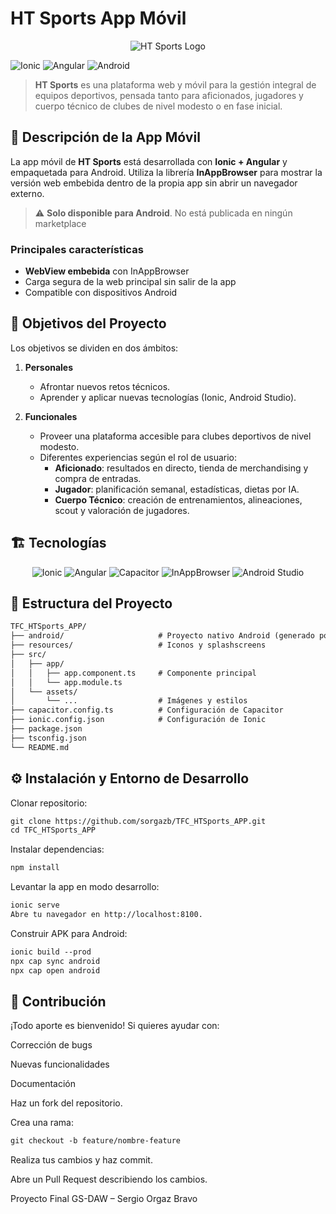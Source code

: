 # HT Sports App Móvil

<p align="center">
  <img src="https://github.com/user-attachments/assets/6a510eb9-31b3-4e53-870d-d498d91de35a" alt="HT Sports Logo" />
</p>

![Ionic](https://img.shields.io/badge/Ionic-Framework-3880ff?logo=ionic)&nbsp;![Angular](https://img.shields.io/badge/Angular-15-dd0031?logo=angular)&nbsp;![Android](https://img.shields.io/badge/Android-Compatible-3ddc84?logo=android)

> **HT Sports** es una plataforma web y móvil para la gestión integral de equipos deportivos, pensada tanto para aficionados, jugadores y cuerpo técnico de clubes de nivel modesto o en fase inicial.


## 📱 Descripción de la App Móvil

La app móvil de **HT Sports** está desarrollada con **Ionic + Angular** y empaquetada para Android. Utiliza la librería **InAppBrowser** para mostrar la versión web embebida dentro de la propia app sin abrir un navegador externo.  
> ⚠️ **Solo disponible para Android**. No está publicada en ningún marketplace

### Principales características
- **WebView embebida** con InAppBrowser  
- Carga segura de la web principal sin salir de la app  
- Compatible con dispositivos Android


## 🎯 Objetivos del Proyecto

Los objetivos se dividen en dos ámbitos:

1. **Personales**  
   - Afrontar nuevos retos técnicos.  
   - Aprender y aplicar nuevas tecnologías (Ionic, Android Studio).  

2. **Funcionales**  
   - Proveer una plataforma accesible para clubes deportivos de nivel modesto.  
   - Diferentes experiencias según el rol de usuario:
     - **Aficionado**: resultados en directo, tienda de merchandising y compra de entradas.  
     - **Jugador**: planificación semanal, estadísticas, dietas por IA.  
     - **Cuerpo Técnico**: creación de entrenamientos, alineaciones, scout y valoración de jugadores.

## 🏗️ Tecnologías

<p align="center">
  <img src="https://img.shields.io/badge/Ionic-Framework-3880ff?style=for-the-badge&logo=ionic" alt="Ionic" />
  <img src="https://img.shields.io/badge/Angular-15-dd0031?style=for-the-badge&logo=angular" alt="Angular" />
  <img src="https://img.shields.io/badge/Capacitor-4.1.2-0050ef?style=for-the-badge&logo=ionic" alt="Capacitor" />
  <img src="https://img.shields.io/badge/InAppBrowser-Plugin-000000?style=for-the-badge" alt="InAppBrowser" />
  <img src="https://img.shields.io/badge/Android_Studio-2021.1.1-3ddc84?style=for-the-badge&logo=android-studio" alt="Android Studio" />
</p>


## 📂 Estructura del Proyecto

```txt
TFC_HTSports_APP/
├── android/                     # Proyecto nativo Android (generado por Capacitor)
├── resources/                   # Iconos y splashscreens
├── src/
│   ├── app/
│   │   ├── app.component.ts     # Componente principal
│   │   └── app.module.ts
│   └── assets/
│       └── ...                  # Imágenes y estilos
├── capacitor.config.ts          # Configuración de Capacitor
├── ionic.config.json            # Configuración de Ionic
├── package.json
├── tsconfig.json
└── README.md
```
## ⚙️ Instalación y Entorno de Desarrollo

Clonar repositorio:

```txt
git clone https://github.com/sorgazb/TFC_HTSports_APP.git
cd TFC_HTSports_APP
```

Instalar dependencias:

```txt
npm install
```

Levantar la app en modo desarrollo:

```txt
ionic serve
Abre tu navegador en http://localhost:8100.
```

Construir APK para Android:

```txt
ionic build --prod
npx cap sync android
npx cap open android
```

## 🤝 Contribución
¡Todo aporte es bienvenido! Si quieres ayudar con:

Corrección de bugs

Nuevas funcionalidades

Documentación

Haz un fork del repositorio.

Crea una rama:

```txt
git checkout -b feature/nombre-feature
```

Realiza tus cambios y haz commit.

Abre un Pull Request describiendo los cambios.

Proyecto Final GS-DAW – Sergio Orgaz Bravo
